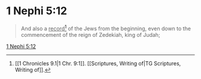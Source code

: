 # 1 Nephi 5:12

> And also a <u>record</u>[^a] of the Jews from the beginning, even down to the commencement of the reign of Zedekiah, king of Judah;

[1 Nephi 5:12](https://www.churchofjesuschrist.org/study/scriptures/bofm/1-ne/5?lang=eng&id=p12#p12)


[^a]: [[1 Chronicles 9.1|1 Chr. 9:1]]. [[Scriptures, Writing of|TG Scriptures, Writing of]].  
